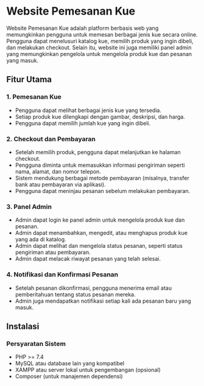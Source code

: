 # Website Pemesanan Kue

Website Pemesanan Kue adalah platform berbasis web yang memungkinkan pengguna untuk memesan berbagai jenis kue secara online. Pengguna dapat menelusuri katalog kue, memilih produk yang ingin dibeli, dan melakukan checkout. Selain itu, website ini juga memiliki panel admin yang memungkinkan pengelola untuk mengelola produk kue dan pesanan yang masuk.

## Fitur Utama

### 1. **Pemesanan Kue**
   - Pengguna dapat melihat berbagai jenis kue yang tersedia.
   - Setiap produk kue dilengkapi dengan gambar, deskripsi, dan harga.
   - Pengguna dapat memilih jumlah kue yang ingin dibeli.

### 2. **Checkout dan Pembayaran**
   - Setelah memilih produk, pengguna dapat melanjutkan ke halaman checkout.
   - Pengguna diminta untuk memasukkan informasi pengiriman seperti nama, alamat, dan nomor telepon.
   - Sistem mendukung berbagai metode pembayaran (misalnya, transfer bank atau pembayaran via aplikasi).
   - Pengguna dapat meninjau pesanan sebelum melakukan pembayaran.

### 3. **Panel Admin**
   - Admin dapat login ke panel admin untuk mengelola produk kue dan pesanan.
   - Admin dapat menambahkan, mengedit, atau menghapus produk kue yang ada di katalog.
   - Admin dapat melihat dan mengelola status pesanan, seperti status pengiriman atau pembayaran.
   - Admin dapat melacak riwayat pesanan yang telah selesai.

### 4. **Notifikasi dan Konfirmasi Pesanan**
   - Setelah pesanan dikonfirmasi, pengguna menerima email atau pemberitahuan tentang status pesanan mereka.
   - Admin juga mendapatkan notifikasi setiap kali ada pesanan baru yang masuk.

## Instalasi

### Persyaratan Sistem
- PHP >= 7.4
- MySQL atau database lain yang kompatibel
- XAMPP atau server lokal untuk pengembangan (opsional)
- Composer (untuk manajemen dependensi)


